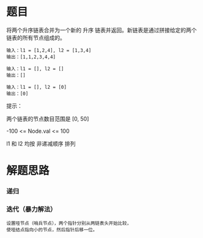 # 题目
将两个升序链表合并为一个新的 升序 链表并返回。新链表是通过拼接给定的两个链表的所有节点组成的。

    输入：l1 = [1,2,4], l2 = [1,3,4]
    输出：[1,1,2,3,4,4]
    
    输入：l1 = [], l2 = []
    输出：[]

    输入：l1 = [], l2 = [0]
    输出：[0]

提示：

两个链表的节点数目范围是 [0, 50]

-100 <= Node.val <= 100

l1 和 l2 均按 非递减顺序 排列 

# 解题思路

### 递归

### 迭代（暴力解法）
    设置哑节点（哨兵节点），两个指针分别从两链表头开始比较，
    使哑结点指向小的节点，然后指针后移一位。